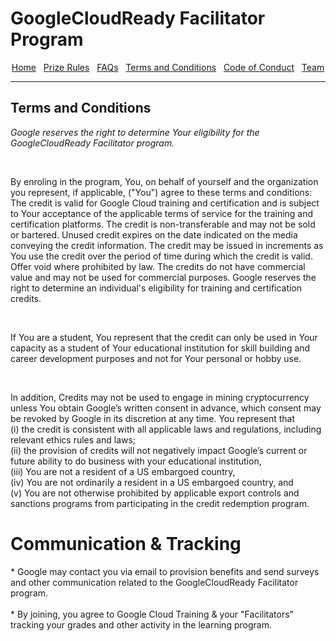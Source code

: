 # GoogleCloudReady Facilitator Program

<center>
    <a href="https://dot-space.github.io/GCRF-22/">Home</a>
    &nbsp;
    <a href="https://dot-space.github.io/GCRF-22/prize">Prize Rules</a>
    &nbsp;
    <a href="https://dot-space.github.io/GCRF-22/faqs">FAQs</a>
    &nbsp;
    <a href="https://dot-space.github.io/GCRF-22/tnc">Terms and Conditions</a>
    &nbsp;
    <a href="https://dot-space.github.io/GCRF-22/coc">Code of Conduct</a>
    &nbsp;
    <a href="https://dot-space.github.io/GCRF-22/team">Team</a>
</center>

---

## Terms and Conditions

<i> Google reserves the right to determine Your eligibility for the GoogleCloudReady Facilitator program. </i>

<br>

<p>By enroling in the program, You, on behalf of yourself and the organization you represent, if applicable, ("You") agree to these terms and conditions: The credit is valid for Google Cloud training and certification and is subject to Your acceptance of the applicable terms of service for the training and certification platforms. The credit is non-transferable and may not be sold or bartered. Unused credit expires on the date indicated on the media conveying the credit information. The credit may be issued in increments as You use the credit over the period of time during which the credit is valid. Offer void where prohibited by law. The credits do not have commercial value and may not be used for commercial purposes. Google reserves the right to determine an individual's eligibility for training and certification credits.</p>

<br>

<p>
If You are a student, You represent that the credit can only be used in Your capacity as a student of Your educational institution for skill building and career development purposes and not for Your personal or hobby use.
</p>

<br>

<p>
In addition, Credits may not be used to engage in mining cryptocurrency unless You obtain Google’s written consent in advance, which consent may be revoked by Google in its discretion at any time. You represent that

<br>
(i) the credit is consistent with all applicable laws and regulations, including relevant ethics rules and laws; 
<br>
(ii) the provision of credits will not negatively impact Google’s current or future ability to do business with your educational institution, 
<br>
(iii) You are not a resident of a US embargoed country, 
<br>
(iv) You are not ordinarily a resident in a US embargoed country, and 
<br>
(v) You are not otherwise prohibited by applicable export controls and sanctions programs from participating in the credit redemption program.
</p>

# Communication & Tracking

<p>
* Google may contact you via email to provision benefits and send surveys and other communication related to the GoogleCloudReady Facilitator program.
<br>
<br>
* By joining, you agree to Google Cloud Training & your "Facilitators" tracking your grades and other activity in the learning program.
</p>
